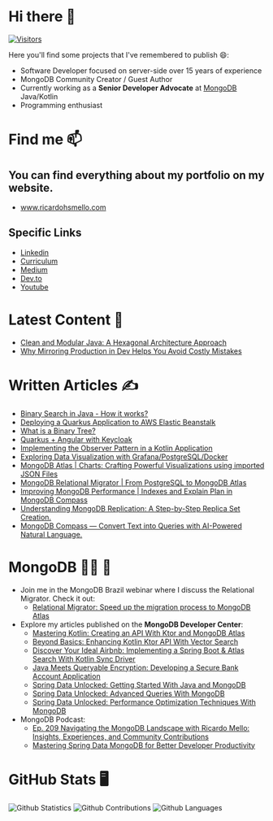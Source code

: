 # Hi there 👋

[![Visitors](https://api.visitorbadge.io/api/combined?path=https%3A%2F%2Fgithub.com%2Fricardohsmello&countColor=%23263759)](https://visitorbadge.io/status?path=https%3A%2F%2Fgithub.com%2Fricardohsmello)

Here you'll find some projects that I've remembered to publish 😄:

- Software Developer focused on server-side over 15 years of experience
- MongoDB Community Creator / Guest Author
- Currently working as a **Senior Developer Advocate** at [MongoDB](https://mongodb.com/) Java/Kotlin
- Programming enthusiast

# Find me 📫 

## You can find everything about my portfolio on my website.
 - <a href="https://www.ricardohsmello.com" target="_blank">www.ricardohsmello.com</a>  
## Specific Links
 - <a href="https://www.linkedin.com/in/ricardohsmello/" target="_blank">Linkedin</a>  
 - <a href="https://docs.google.com/document/d/1gM-9FUVwwBFKiLafSFalMJHBRVDAE9b9zKVQROJIou0/edit?usp=sharing" target="_blank">Curriculum</a> 
 - <a href="https://medium.com/@ricardohsmello" target="_blank">Medium</a>
 - <a href="https://dev.to/ricardohsmello" target="_blank">Dev.to</a>
 - <a href="https://www.youtube.com/channel/UC1OioM3DPJL599iYkejNg0Q" target="_blank">Youtube</a>

# Latest Content 📜
   - <a href="https://foojay.io/today/clean-and-modular-java-a-hexagonal-architecture-approach/" target="blank">Clean and Modular Java: A Hexagonal Architecture Approach</a>
   - <a href="https://medium.com/@MongoDB/why-mirroring-production-in-dev-helps-you-avoid-costly-mistakes-7e2c4595c2a1" target="blank">Why Mirroring Production in Dev Helps You Avoid Costly Mistakes</a>
# Written Articles ✍️
 - <a href="https://medium.com/javarevisited/binary-search-in-java-how-it-works-da479e74da5" target="_blank">Binary Search in Java - How it works?</a>
 - <a href="https://ricardohsmello.medium.com/deploying-a-quarkus-application-to-aws-elastic-beanstalk-73c7a1962a32" target="_blank">Deploying a Quarkus Application to AWS Elastic Beanstalk</a>
 - <a href="https://medium.com/javarevisited/what-is-a-binary-tree-1b389b05fec2" target="_blank">What is a Binary Tree?</a>
 - <a href="https://itnext.io/quarkus-with-angular-secured-with-keycloak-pt1-d1c00a4923b8" target="_blank">Quarkus + Angular with Keycloak</a>
 - <a href="https://ricardohsmello.medium.com/implementing-the-observer-pattern-in-a-kotlin-application-381aa117e2f5" target="_blank">Implementing the Observer Pattern in a Kotlin Application</a>
 - <a href="https://itnext.io/exploring-data-visualization-with-grafana-postgresql-docker-7d9cb3fae5e9" target="_blank">Exploring Data Visualization with Grafana/PostgreSQL/Docker</a>
 - <a href="https://itnext.io/mongodb-atlas-charts-importing-json-file-and-crafting-powerful-visualizations-915e20759a89" target="_blank">MongoDB Atlas | Charts: Crafting Powerful Visualizations using imported JSON Files</a>
 - <a href="https://ricardohsmello.medium.com/mongodb-relational-migrator-e84c49220cef" target="_blank">MongoDB Relational Migrator | From PostgreSQL to MongoDB Atlas</a>
 - <a href="https://ricardohsmello.medium.com/mongodb-compass-optimizing-performance-with-indexes-and-explain-plan-3fc15914a4a7" target="_blank">Improving MongoDB Performance | Indexes and Explain Plan in MongoDB Compass</a>
 - <a href="https://ricardohsmello.medium.com/understanding-mongodb-replication-a-step-by-step-tutorial-on-building-a-replica-set-cluster-b4267e4e2737" target="_blank">Understanding MongoDB Replication: A Step-by-Step Replica Set Creation.</a>
 - <a href="https://ricardohsmello.medium.com/mongodb-compass-convert-text-into-queries-with-ai-powered-natural-language-f708f9b54b2b" target="_blank">MongoDB Compass — Convert Text into Queries with AI-Powered Natural Language.</a>


# MongoDB 👨‍💻 🌱
- Join me in the MongoDB Brazil webinar where I discuss the Relational Migrator. Check it out:
   - <a href="https://www.mongodb.com/presentations/conheca-o-relational-migrator" target="_blank">Relational Migrator: Speed up the migration process to MongoDB Atlas</a>
- Explore my articles published on the **MongoDB Developer Center**:
   - <a href="https://www.mongodb.com/developer/languages/kotlin/mastering-kotlin-creating-api-ktor-mongodb-atlas/" target="_blank">Mastering Kotlin: Creating an API With Ktor and MongoDB Atlas</a>  
   - <a href="https://www.mongodb.com/developer/products/atlas/beyond-basics-enhancing-kotlin-ktor-api-vector-search/" target="_blank">Beyond Basics: Enhancing Kotlin Ktor API With Vector Search</a>
   - <a href="https://www.mongodb.com/developer/products/atlas/kotlin-driver-sync-with-atlas-search/" target="_blank">Discover Your Ideal Airbnb: Implementing a Spring Boot & Atlas Search With Kotlin Sync Driver</a>
   - <a href="https://www.mongodb.com/developer/products/atlas/java-queryable-encryption/" target="_blank">Java Meets Queryable Encryption: Developing a Secure Bank Account Application</a>
   - <a href="https://www.mongodb.com/developer/products/mongodb/springdata-getting-started-with-java-mongodb/" target="blank">Spring Data Unlocked: Getting Started With Java and MongoDB</a>
   - <a href="https://www.mongodb.com/developer/products/mongodb/springdata-advanced-queries-with-mongodb/" target="blank">Spring Data Unlocked: Advanced Queries With MongoDB</a>
   - <a href="https://www.mongodb.com/developer/products/mongodb/springdata-performance-optimization-with-mongodb/" target="blank">Spring Data Unlocked: Performance Optimization Techniques With MongoDB</a>
- MongoDB Podcast:
   - <a href="https://www.mongodb.com/developer/podcasts/ep-209-navigating-the-mongodb-landscape-with-ricardo-mello-insights-experiences-and-community-contributions/" target="_blank"> Ep. 209 Navigating the MongoDB Landscape with Ricardo Mello: Insights, Experiences, and Community Contributions</a>
    - <a href="https://www.youtube.com/watch?v=w4lvxI47QnU&t=1551s&ab_channel=MongoDB" target="_blank">Mastering Spring Data MongoDB for Better Developer Productivity
</a>
    
# GitHub Stats 🖥️
![Github Statistics](https://github-readme-stats.vercel.app/api/?username=ricardohsmello&count_private=true&show_icons=true)
![Github Contributions](https://github-readme-streak-stats.herokuapp.com/?user=ricardohsmello&hide_border=true)
![Github Languages](https://github-readme-stats.vercel.app/api/top-langs/?username=ricardohsmello&layout=compact&count_private=true)
